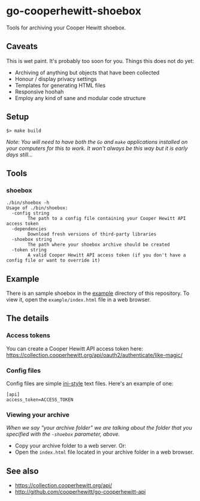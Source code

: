 # go-cooperhewitt-shoebox

Tools for archiving your Cooper Hewitt shoebox.

## Caveats

This is wet paint. It's probably too soon for you. Things this does not do yet:

* Archiving of anything but objects that have been collected
* Honour / display privacy settings
* Templates for generating HTML files
* Responsive hoohah
* Employ any kind of sane and modular code structure

## Setup

```
$> make build
```

_Note: You will need to have both the `Go` and `make` applications installed on your computers for this to work. It won't always be this way but it is early days still..._

## Tools

### shoebox

```
./bin/shoebox -h
Usage of ./bin/shoebox:
  -config string
    	The path to a config file containing your Cooper Hewitt API access token
  -dependencies
    	Download fresh versions of third-party libraries
  -shoebox string
    	The path where your shoebox archive should be created
  -token string
    	A valid Cooper Hewitt API access token (if you don't have a config file or want to override it)
```

## Example

There is an sample shoebox in the [example](example) directory of this repository. To view it, open the `example/index.html` file in a web browser.

## The details

### Access tokens

You can create a Cooper Hewitt API access token here: https://collection.cooperhewitt.org/api/oauth2/authenticate/like-magic/

### Config files

Config files are simple [ini-style](https://en.wikipedia.org/wiki/INI_file) text files. Here's an example of one:

```
[api]
access_token=ACCESS_TOKEN
```

### Viewing your archive

_When we say "your archive folder" we are talking about the folder that you specified with the `-shoebox` parameter, above._

* Copy your archive folder to a web server. Or:
* Open the `index.html` file located in your archive folder in a web browser.

## See also

* https://collection.cooperhewitt.org/api/
* http://github.com/cooperhewitt/go-cooperhewitt-api
